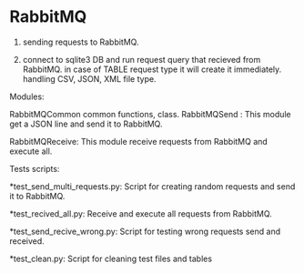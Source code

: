 # RabbitMQ

1. sending requests to RabbitMQ.

2. connect to sqlite3 DB and run request query that recieved from RabbitMQ.
 in case of TABLE request type it will create it immediately.
 handling CSV, JSON, XML file type.



Modules:

RabbitMQCommon
 common functions, class.
RabbitMQSend :
 This module get a JSON line and send it to RabbitMQ.

RabbitMQReceive:
 This module receive  requests from RabbitMQ and execute all.

Tests scripts:

*test_send_multi_requests.py:
  Script for creating random requests and send it to RabbitMQ.

*test_recived_all.py:
  Receive and execute all requests from RabbitMQ.

*test_send_recive_wrong.py:
 Script for testing wrong requests send and received.

*test_clean.py:
 Script for cleaning test files and tables


